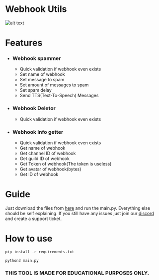 # Webhook Utils
![alt text](https://r2.e-z.host/36e6f370-d26b-4fdf-a088-83e0c9a575e8/hxzu0f1q.png)


# Features

- ### Webhook spammer
  - Quick validation if webhook even exists
  - Set name of webhook
  - Set message to spam
  - Set amount of messages to spam
  - Set spam delay
  - Send TTS(Text-To-Speech) Messages
  
- ### Webhook Deletor
  - Quick validation if webhook even exists
    
- ### Webhook Info getter
  - Quick validation if webhook even exists
  - Get name of webhook
  - Get channel ID of webhook
  - Get guild ID of webhook
  - Get Token of webhook(The token is useless)
  - Get avatar of webhook(bytes)
  - Get ID of webhook

# Guide

Just download the files from [here](https://github.com/Schubilegend/webhook-utils/archive/refs/heads/main.zip) and run the main.py.
Everything else should be self explaining. If you still have any issues just join our [discord](https://discord.gg/cQuh6rvKBC) and create a support ticket.

# How to use
`pip install -r requirements.txt`

`python3 main.py`

### THIS TOOL IS MADE FOR EDUCATIONAL PURPOSES ONLY.
